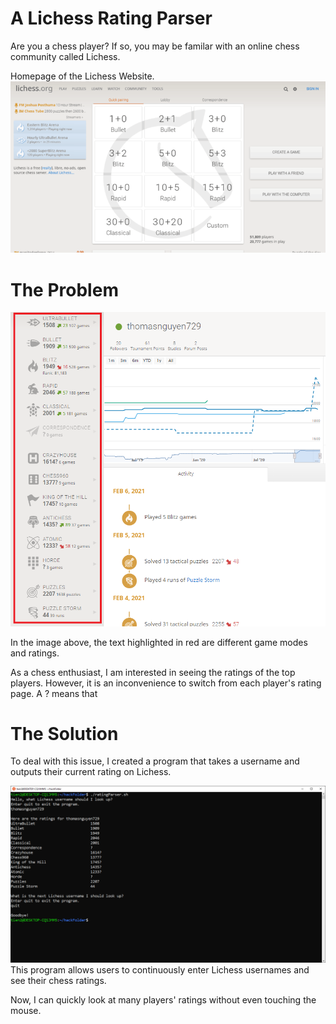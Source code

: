 # A Lichess Rating Parser

Are you a chess player? If so, you may be familar with an online chess community called Lichess.

Homepage of the Lichess Website.
![Lichess Home Screen](screenshots/lichessHome.png)

# The Problem
![Example Ratings](screenshots/ratings.png)

In the image above, the text highlighted in red are different game modes and ratings. 

As a chess enthusiast, I am interested in seeing the ratings of the top players. However, it is an inconvenience to switch from each player's rating page. 
A ? means that 

# The Solution
To deal with this issue, I created a program that takes a username and outputs their current rating on Lichess.

![Screenshot of Program](screenshots/screenshot.png)
This program allows users to continuously enter Lichess usernames and see their chess ratings. 
 
Now, I can quickly look at many players' ratings without even touching the mouse.

